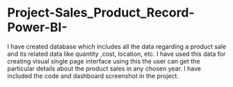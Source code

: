 # Project-Sales_Product_Record-Power-BI-
I have created database which includes all the data regarding a product sale and its related data like quantity ,cost, location, etc. I have used this data for creating visual single page interface using this the user can get the particular details about the product sales in any chosen year.
I have included the code and dashboard screenshot in the project.
